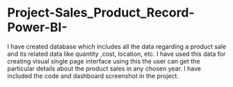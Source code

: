 # Project-Sales_Product_Record-Power-BI-
I have created database which includes all the data regarding a product sale and its related data like quantity ,cost, location, etc. I have used this data for creating visual single page interface using this the user can get the particular details about the product sales in any chosen year.
I have included the code and dashboard screenshot in the project.
